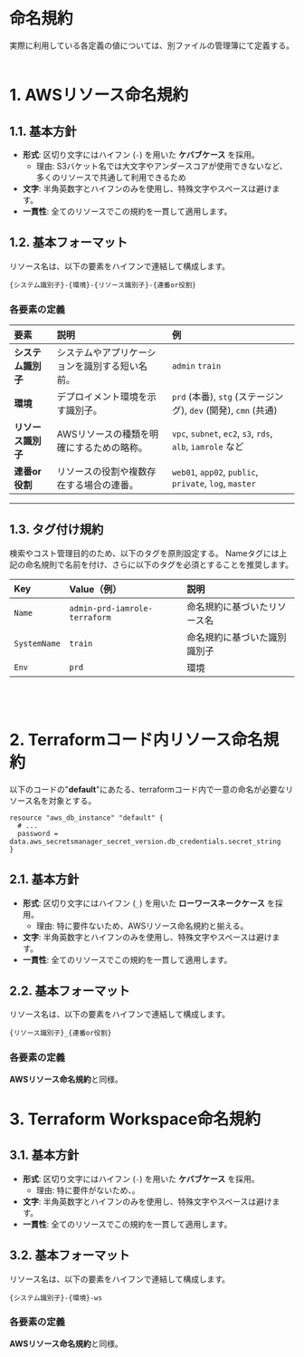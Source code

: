 # 命名規約
実際に利用している各定義の値については、別ファイルの管理簿にて定義する。<br><br>

# 1. AWSリソース命名規約

## 1.1. 基本方針

*   **形式**: 区切り文字にはハイフン (`-`) を用いた **ケバブケース** を採用。
    *   理由: S3バケット名では大文字やアンダースコアが使用できないなど、多くのリソースで共通して利用できるため
*   **文字**: 半角英数字とハイフンのみを使用し、特殊文字やスペースは避けます。
*   **一貫性**: 全てのリソースでこの規約を一貫して適用します。

## 1.2. 基本フォーマット

リソース名は、以下の要素をハイフンで連結して構成します。

`{システム識別子}-{環境}-{リソース識別子}-{連番or役割}`

### 各要素の定義

| 要素 | 説明 | 例 |
| :--- | :--- | :--- |
| **システム識別子** | システムやアプリケーションを識別する短い名前。 | `admin` `train`  |
| **環境** | デプロイメント環境を示す識別子。 | `prd` (本番), `stg` (ステージング), `dev` (開発), `cmn` (共通)|
| **リソース識別子** | AWSリソースの種類を明確にするための略称。 | `vpc`, `subnet`, `ec2`, `s3`, `rds`, `alb`, `iamrole` など|
| **連番or役割** | リソースの役割や複数存在する場合の連番。 | `web01`, `app02`, `public`, `private`, `log`, `master` |

---

## 1.3. タグ付け規約

検索やコスト管理目的のため、以下のタグを原則設定する。 Nameタグには上記の命名規則で名前を付け、さらに以下のタグを必須とすることを推奨します。

| Key | Value（例） | 説明 |
| :--- | :--- | :--- |
| `Name` | `admin-prd-iamrole-terraform` | 命名規約に基づいたリソース名 | 
| `SystemName` | `train` | 命名規約に基づいた識別識別子 | 
| `Env` |  `prd` | 環境 |

<br><br>

# 2. Terraformコード内リソース命名規約
以下のコードの"**default**"にあたる、terraformコード内で一意の命名が必要なリソース名を対象とする。

```
resource "aws_db_instance" "default" {
  # ...
  password = data.aws_secretsmanager_secret_version.db_credentials.secret_string
}
```

## 2.1. 基本方針

*   **形式**: 区切り文字にはハイフン (`_`) を用いた **ローワースネークケース** を採用。
    *   理由: 特に要件ないため、AWSリソース命名規約と揃える。
*   **文字**: 半角英数字とハイフンのみを使用し、特殊文字やスペースは避けます。
*   **一貫性**: 全てのリソースでこの規約を一貫して適用します。

## 2.2. 基本フォーマット

リソース名は、以下の要素をハイフンで連結して構成します。

`{リソース識別子}_{連番or役割}`

### 各要素の定義
**AWSリソース命名規約**と同様。

# 3. Terraform Workspace命名規約
## 3.1. 基本方針

*   **形式**: 区切り文字にはハイフン (`-`) を用いた **ケバブケース** を採用。
    *   理由: 特に要件がないため、。
*   **文字**: 半角英数字とハイフンのみを使用し、特殊文字やスペースは避けます。
*   **一貫性**: 全てのリソースでこの規約を一貫して適用します。

## 3.2. 基本フォーマット

リソース名は、以下の要素をハイフンで連結して構成します。

`{システム識別子}-{環境}-ws`

### 各要素の定義
**AWSリソース命名規約**と同様。